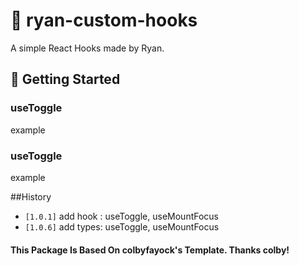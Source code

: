 # 🧰 ryan-custom-hooks

A simple React Hooks made by Ryan.

## 🚀 Getting Started

### useToggle

example

### useToggle

example


##History

- `[1.0.1]` add hook : useToggle, useMountFocus
- `[1.0.6]` add types: useToggle, useMountFocus 

#### This Package Is Based On colbyfayock's Template. Thanks colby!
